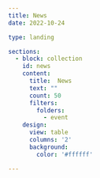 ```yaml
---
title: News
date: 2022-10-24

type: landing

sections:
  - block: collection
    id: news
    content:
      title:  News 
      text: ""
      count: 50
      filters:
        folders:
          - event
    design:
      view: table
      columns: '2' 
      background:
        color: '#ffffff' 

---    
```

